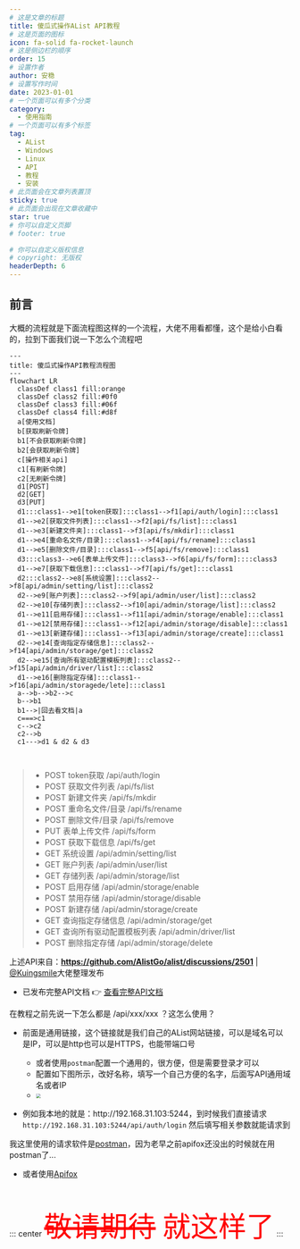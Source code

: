 ```yaml
---
# 这是文章的标题
title: 傻瓜式操作AList API教程
# 这是页面的图标
icon: fa-solid fa-rocket-launch
# 这是侧边栏的顺序
order: 15
# 设置作者
author: 安稳
# 设置写作时间
date: 2023-01-01
# 一个页面可以有多个分类
category:
  - 使用指南
# 一个页面可以有多个标签
tag:
  - AList
  - Windows
  - Linux
  - API
  - 教程
  - 安装
# 此页面会在文章列表置顶
sticky: true
# 此页面会出现在文章收藏中
star: true
# 你可以自定义页脚
# footer: true

# 你可以自定义版权信息
# copyright: 无版权
headerDepth: 6
---
```


<!-- 你可以通过设置页面的 Frontmatter，在页面禁用功能与布局。 -->

<!-- more -->

## 前言

大概的流程就是下面流程图这样的一个流程，大佬不用看都懂，这个是给小白看的，拉到下面我们说一下怎么个流程吧

```mermaid
---
title: 傻瓜式操作API教程流程图
---
flowchart LR
  classDef class1 fill:orange
  classDef class2 fill:#0f0
  classDef class3 fill:#06f
  classDef class4 fill:#d8f
  a[使用文档]
  b[获取刷新令牌]
  b1[不会获取刷新令牌]
  b2[会获取刷新令牌]
  c[操作相关api]
  c1[有刷新令牌]
  c2[无刷新令牌]
  d1[POST]
  d2[GET]
  d3[PUT]
  d1:::class1-->e1[token获取]:::class1-->f1[api/auth/login]:::class1
  d1-->e2[获取文件列表]:::class1-->f2[api/fs/list]:::class1
  d1-->e3[新建文件夹]:::class1-->f3[api/fs/mkdir]:::class1
  d1-->e4[重命名文件/目录]:::class1-->f4[api/fs/rename]:::class1
  d1-->e5[删除文件/目录]:::class1-->f5[api/fs/remove]:::class1
  d3:::class3-->e6[表单上传文件]:::class3-->f6[api/fs/form]::::class3
  d1-->e7[获取下载信息]:::class1-->f7[api/fs/get]:::class1
  d2:::class2-->e8[系统设置]:::class2-->f8[api/admin/setting/list]:::class2
  d2-->e9[账户列表]:::class2-->f9[api/admin/user/list]:::class2
  d2-->e10[存储列表]:::class2-->f10[api/admin/storage/list]:::class2
  d1-->e11[启用存储]:::class1-->f11[api/admin/storage/enable]:::class1
  d1-->e12[禁用存储]:::class1-->f12[api/admin/storage/disable]:::class1
  d1-->e13[新建存储]:::class1-->f13[api/admin/storage/create]:::class1
  d2-->e14[查询指定存储信息]:::class2-->f14[api/admin/storage/get]:::class2
  d2-->e15[查询所有驱动配置模板列表]:::class2-->f15[api/admin/driver/list]:::class2
  d1-->e16[删除指定存储]:::class1-->f16[api/admin/storagede/lete]:::class1
  a-->b-->b2-->c
  b-->b1
  b1-->|回去看文档|a
  c===>c1
  c-->c2
  c2-->b
  c1--->d1 & d2 & d3
  
  
```

> - POST token获取 /api/auth/login
> - POST 获取文件列表 /api/fs/list
> - POST 新建文件夹 /api/fs/mkdir
> - POST 重命名文件/目录 /api/fs/rename
> - POST 删除文件/目录 /api/fs/remove
> - PUT 表单上传文件 /api/fs/form
> - POST 获取下载信息 /api/fs/get
> - GET 系统设置 /api/admin/setting/list
> - GET 账户列表 /api/admin/user/list
> - GET 存储列表 /api/admin/storage/list
> - POST 启用存储 /api/admin/storage/enable
> - POST 禁用存储 /api/admin/storage/disable
> - POST 新建存储 /api/admin/storage/create
> - GET 查询指定存储信息 /api/admin/storage/get
> - GET 查询所有驱动配置模板列表 /api/admin/driver/list
> - POST 删除指定存储 /api/admin/storage/delete

上述API来自：**https://github.com/AlistGo/alist/discussions/2501**  | [@Kuingsmile](https://github.com/Kuingsmile)大佬整理发布

- 已发布完整API文档 👉 [查看完整API文档](https://alist.nn.ci/zh/guide/api/)

在教程之前先说一下怎么都是 /api/xxx/xxx ？这怎么使用？

- 前面是通用链接，这个链接就是我们自己的AList网站链接，可以是域名可以是IP，可以是http也可以是HTTPS，也能带端口号
  - 或者使用`postman`配置一个通用的，很方便，但是需要登录才可以
  - 配置如下图所示，改好名称，填写一个自己方便的名字，后面写API通用域名或者IP
  - <img src="/img/api/00-add.png" style="zoom:50%;" />

- 例如我本地的就是：http:\//192.168.31.103:5244，到时候我们直接请求`http://192.168.31.103:5244/api/auth/login` 然后填写相关参数就能请求到

我这里使用的请求软件是[postman](https://www.postman.com/)，因为老早之前apifox还没出的时候就在用postman了...

- 或者使用[Apifox](https://apifox.com/)

<br/>



::: center
<span style="font-size: 50px;color:red;font-family:'树颜'"><del>敬请期待</del>  就这样了</span>
:::





















